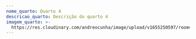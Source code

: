 ```yaml
---
nome_quarto: Quarto 4
descricao_quarto: Descrição do quarto 4
imagem_quarto: >-
  https://res.cloudinary.com/andreocunha/image/upload/v1655250597/room4_hgxgew.jpg
---
```


